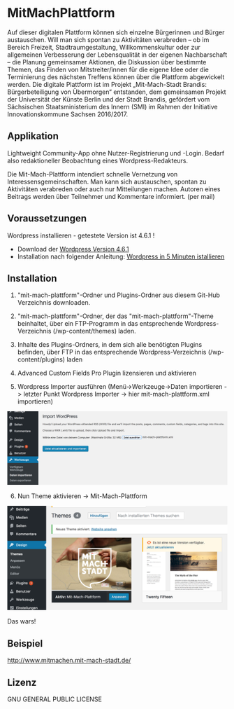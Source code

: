 # MitMachPlattform
Auf dieser digitalen Plattform können sich einzelne Bürgerinnen und Bürger austauschen. Will man sich spontan zu Aktivitäten verabreden – ob im Bereich Freizeit, Stadtraumgestaltung, Willkommenskultur oder zur allgemeinen Verbesserung der Lebensqualität in der eigenen Nachbarschaft – die Planung gemeinsamer Aktionen, die Diskussion über bestimmte Themen, das Finden von Mitstreiter/innen für die eigene Idee oder die Terminierung des nächsten Treffens können über die Plattform abgewickelt werden. Die digitale Plattform ist im Projekt „Mit-Mach-Stadt Brandis: Bürgerbeteiligung von Übermorgen“ entstanden, dem gemeinsamen Projekt der Universität der Künste Berlin und der Stadt Brandis, gefördert vom Sächsischen Staatsministerium des Innern (SMI) im Rahmen der Initiative Innovationskommune Sachsen 2016/2017.

## Applikation
Lightweight Community-App ohne Nutzer-Registrierung und -Login.
Bedarf also redaktioneller Beobachtung eines Wordpress-Redakteurs.

Die Mit-Mach-Plattform intendiert schnelle Vernetzung von Interessensgemeinschaften.
Man kann sich austauschen, spontan zu Aktivitäten verabreden oder auch nur Mitteilungen machen.
Autoren eines Beitrags werden über Teilnehmer und Kommentare informiert. (per mail)


## Voraussetzungen
Wordpress installieren - getestete Version ist 4.6.1 !
   - Download der [Wordpress Version 4.6.1](https://wordpress.org/download/release-archive/)
   - Installation nach folgender Anleitung:
      [Wordpress in 5 Minuten istallieren](https://www.blogaufbau.de/wordpress-installieren-in-5-minuten/)

## Installation

1. "mit-mach-plattform"-Ordner und Plugins-Ordner aus diesem Git-Hub Verzeichnis downloaden.

2. "mit-mach-plattform"-Ordner, der das "mit-mach-plattform"-Theme beinhaltet, über ein FTP-Programm in das entsprechende Wordpress-Verzeichnis (/wp-content/themes) laden.

3. Inhalte des Plugins-Ordners, in dem sich alle benötigten Plugins befinden, über FTP in das entsprechende Wordpress-Verzeichnis (/wp-content/plugins) laden

4. Advanced Custom Fields Pro Plugin lizensieren und aktivieren

5. Wordpress Importer ausführen (Menü->Werkzeuge->Daten importieren -> letzter Punkt Wordpress Importer -> hier mit-mach-plattform.xml importieren)

![](readme-pics/daten-importieren.png)

6. Nun Theme aktivieren -> Mit-Mach-Plattform

![](readme-pics/theme-aktivieren.png)

Das wars!

## Beispiel

http://www.mitmachen.mit-mach-stadt.de/


## Lizenz

GNU GENERAL PUBLIC LICENSE



